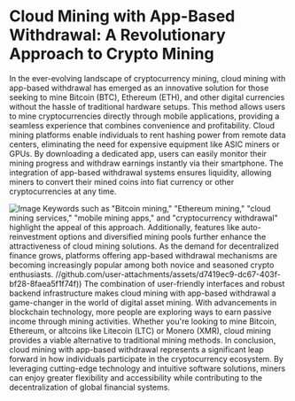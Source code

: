 # Cloud Mining with App-Based Withdrawal: A Revolutionary Approach to Crypto Mining
In the ever-evolving landscape of cryptocurrency mining, cloud mining with app-based withdrawal has emerged as an innovative solution for those seeking to mine Bitcoin (BTC), Ethereum (ETH), and other digital currencies without the hassle of traditional hardware setups. This method allows users to mine cryptocurrencies directly through mobile applications, providing a seamless experience that combines convenience and profitability.
Cloud mining platforms enable individuals to rent hashing power from remote data centers, eliminating the need for expensive equipment like ASIC miners or GPUs. By downloading a dedicated app, users can easily monitor their mining progress and withdraw earnings instantly via their smartphone. The integration of app-based withdrawal systems ensures liquidity, allowing miners to convert their mined coins into fiat currency or other cryptocurrencies at any time.

![Image](https://github.com/user-attachments/assets/4a25d116-2220-4385-b08e-f287af8fcbc4)
Keywords such as "Bitcoin mining," "Ethereum mining," "cloud mining services," "mobile mining apps," and "cryptocurrency withdrawal" highlight the appeal of this approach. Additionally, features like auto-reinvestment options and diversified mining pools further enhance the attractiveness of cloud mining solutions. As the demand for decentralized finance grows, platforms offering app-based withdrawal mechanisms are becoming increasingly popular among both novice and seasoned crypto enthusiasts.
 //github.com/user-attachments/assets/d7419ec9-dc67-403f-bf28-8faea5f1f74f))
The combination of user-friendly interfaces and robust backend infrastructure makes cloud mining with app-based withdrawal a game-changer in the world of digital asset mining. With advancements in blockchain technology, more people are exploring ways to earn passive income through mining activities. Whether you're looking to mine Bitcoin, Ethereum, or altcoins like Litecoin (LTC) or Monero (XMR), cloud mining provides a viable alternative to traditional mining methods.
In conclusion, cloud mining with app-based withdrawal represents a significant leap forward in how individuals participate in the cryptocurrency ecosystem. By leveraging cutting-edge technology and intuitive software solutions, miners can enjoy greater flexibility and accessibility while contributing to the decentralization of global financial systems.
